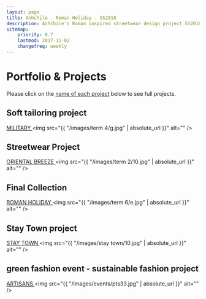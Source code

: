 ```yaml
---
layout: page
title: Anhchile - Roman Holiday - SS2018
description: Anhchile's Roman inspired streetwear design project SS2018 with presentation boards and photoshoot.  
sitemap:
    priority: 0.7
    lastmod: 2017-11-02
    changefreq: weekly
---
```


<h1>Portfolio & Projects</h1>

Please click on the <u>name of each project</u> below to see full projects.  

<h2>Soft tailoring project</h2>

<a href="/military-fw2017"> MILITARY </a>
<span class="image fit"><img src="{{ "/images/term 4/g.jpg" | absolute_url }}" alt="" /></span>			

<h2>Streetwear Project</h2>

<a href="/oriental-breeze-ss2017"> ORIENTAL BREEZE </a>
<span class="image fit"><img src="{{ "/images/term 2/10.jpg" | absolute_url }}" alt="" /></span>	

<h2>Final Collection</h2>

<a href="/roman-holiday-ss2018"> ROMAN HOLIDAY </a>
<span class="image fit"><img src="{{ "/images/term 6/e.jpg" | absolute_url }}" alt="" /></span>

<h2>Stay Town project</h2>

<a href="/stay-town-fw2017"> STAY TOWN </a>
<span class="image fit"><img src="{{ "/images/stay town/10.jpg" | absolute_url }}" alt="" /></span>

<h2>green fashion event - sustainable fashion project</h2>

<a href="/events"> ARTISANS </a>
<span class="image fit"><img src="{{ "/images/events/pts33.jpg" | absolute_url }}" alt="" /></span>

